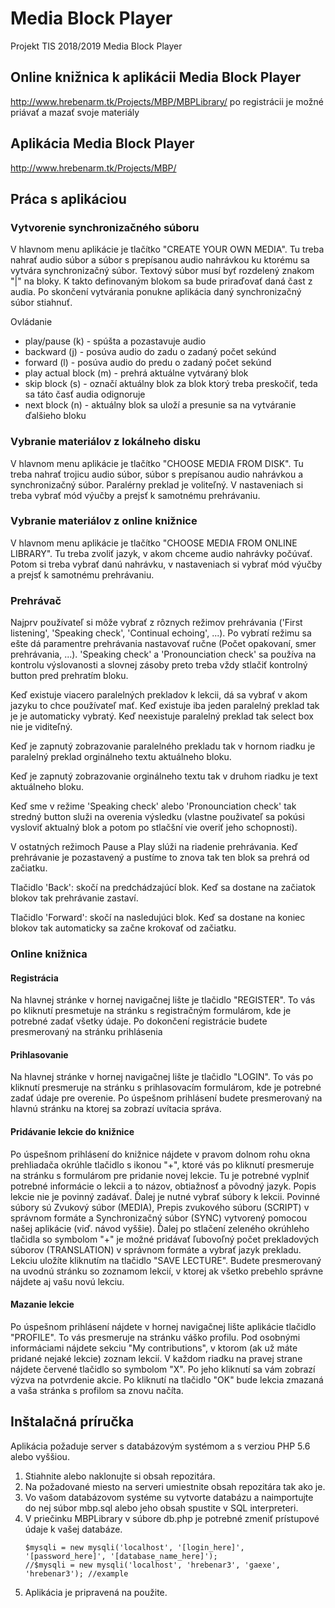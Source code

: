 # Media Block Player
Projekt TIS 2018/2019 Media Block Player


## Online knižnica k aplikácii Media Block Player

http://www.hrebenarm.tk/Projects/MBP/MBPLibrary/
po registrácii je možné priávať a mazať svoje materiály


## Aplikácia Media Block Player

http://www.hrebenarm.tk/Projects/MBP/


## Práca s aplikáciou

### Vytvorenie synchronizačného súboru
V hlavnom menu aplikácie je tlačítko "CREATE YOUR OWN MEDIA". Tu treba nahrať audio súbor a súbor s prepísanou audio nahrávkou ku ktorému sa vytvára synchronizačný súbor. Textový súbor musí byť rozdelený znakom "|" na bloky. K takto definovaným blokom sa bude priraďovať daná čast z audia. Po skončení vytvárania ponukne aplikácia daný synchronizačný súbor stiahnuť.

Ovládanie

- play/pause (k) - spúšta a pozastavuje audio
- backward (j) - posúva audio do zadu o zadaný počet sekúnd
- forward (l) - posúva audio do predu o zadaný počet sekúnd
- play actual block (m) - prehrá aktuálne vytváraný blok
- skip block (s) - označí aktuálny blok za blok ktorý treba preskočiť, teda sa táto časť audia odignoruje
- next block (n) - aktuálny blok sa uloží a presunie sa na vytváranie ďalšieho bloku

### Vybranie materiálov z lokálneho disku
V hlavnom menu aplikácie je tlačítko "CHOOSE MEDIA FROM DISK". Tu treba nahrať trojicu audio súbor, súbor s prepísanou audio nahrávkou a synchronizačný súbor. Paralérny preklad je voliteľný. V nastaveniach si treba vybrať mód výučby a prejsť k samotnému prehrávaniu.

### Vybranie materiálov z online knižnice
V hlavnom menu aplikácie je tlačítko "CHOOSE MEDIA FROM ONLINE LIBRARY". Tu treba zvoliť jazyk, v akom chceme audio nahrávky počúvať. Potom si treba vybrať danú nahrávku, v nastaveniach si vybrať mód výučby a prejsť k samotnému prehrávaniu.

### Prehrávač
Najprv používateľ si môže vybrať z rôznych režimov prehrávania ('First
listening', 'Speaking check', 'Continual echoing', ...). Po vybratí režimu
sa ešte dá paramentre prehrávania nastavovať ručne (Počet opakovaní, smer
prehrávania, ...). 'Speaking check' a 'Pronounciation check' sa používa na
kontrolu výslovanosti a slovnej zásoby preto treba vždy stlačiť kontrolný
button pred prehratím bloku.

Keď existuje viacero paralelných prekladov k lekcii, dá sa vybrať v akom jazyku
to chce používateľ mať. Keď existuje iba jeden paralelný preklad tak je
je automaticky vybratý. Keď neexistuje paralelný preklad tak select box
nie je viditeľný.

Keď je zapnutý zobrazovanie paralelného prekladu tak v hornom riadku je
paralelný preklad orginálneho textu aktuálneho bloku.

Keď je zapnutý zobrazovanie orginálneho textu tak v druhom riadku je text
aktuálneho bloku.

Keď sme v režime 'Speaking check' alebo 'Pronounciation check' tak stredný
button služi na overenia výsledku (vlastne použivateľ sa pokúsi vysloviť
aktualný blok a potom po stlačšní vie overiť jeho schopnosti).

V ostatných režimoch Pause a Play slúži na riadenie prehrávania. Keď
prehrávanie je pozastavený a pustíme to znova tak ten blok sa prehrá od
začiatku.

Tlačidlo 'Back': skočí na predchádzajúcí blok. Keď sa dostane na začiatok
blokov tak prehrávanie zastaví.

Tlačidlo 'Forward': skočí na nasledujúci blok. Keď sa dostane na koniec
blokov tak automaticky sa začne krokovať od začiatku.

### Online knižnica

#### Registrácia
Na hlavnej stránke v hornej navigačnej lište je tlačidlo "REGISTER". To vás po kliknutí presmetuje na stránku s registračným formulárom, kde je potrebné zadať všetky údaje. Po dokončení registrácie budete presmerovaný na stránku prihlásenia

#### Prihlasovanie
Na hlavnej stránke v hornej navigačnej lište je tlačidlo "LOGIN". To vás po kliknutí presmeruje na stránku s prihlasovacím formulárom, kde je potrebné zadať údaje pre overenie. Po úspešnom prihlásení budete presmerovaný na hlavnú stránku na ktorej sa zobrazí uvítacia správa.

#### Pridávanie lekcie do knižnice
Po úspešnom prihlásení do knižnice nájdete v pravom dolnom rohu okna prehliadača okrúhle tlačidlo s ikonou "+", ktoré vás po kliknutí presmeruje na stránku s formulárom pre pridanie novej lekcie. Tu je potrebné vyplniť potrebné informácie o lekcii a to názov, obtiažnosť a pôvodný jazyk. Popis lekcie nie je povinný zadávať. Ďalej je nutné vybrať súbory k lekcii. Povinné súbory sú Zvukový súbor (MEDIA), Prepis zvukového súboru (SCRIPT) v správnom formáte a Synchronizačný súbor (SYNC) vytvorený pomocou našej aplikácie (viď. návod vyššie). Ďalej po stlačení  zeleného okrúhleho tlačidla so symbolom "+" je možné pridávať ľubovoľný počet prekladových súborov (TRANSLATION) v správnom formáte a vybrať jazyk prekladu. Lekciu uložíte kliknutím na tlačidlo "SAVE LECTURE". Budete presmerovaný na uvodnú stránku so zoznamom lekcií, v ktorej ak všetko prebehlo správne nájdete aj vašu novú lekciu.

#### Mazanie lekcie
Po úspešnom prihlásení nájdete v hornej navigačnej lište aplikácie tlačidlo "PROFILE". To vás presmeruje na stránku váško profilu. Pod osobnými informáciami nájdete sekciu "My contributions", v ktorom (ak už máte pridané nejaké lekcie) zoznam lekcií. V každom riadku na pravej strane nájdete červené tlačidlo so symbolom "X". Po jeho kliknutí sa vám zobrazí výzva na potvrdenie akcie. Po kliknutí na tlačidlo "OK" bude lekcia zmazaná a vaša stránka s profilom sa znovu načíta.

## Inštalačná príručka
Aplikácia požaduje server s databázovým systémom a s verziou PHP 5.6 alebo vyššiou.

1. Stiahnite alebo naklonujte si obsah repozitára.
2. Na požadované miesto na serveri umiestnite obsah repozitára tak ako je.
3. Vo vašom databázovom systéme su vytvorte databázu a naimportujte do nej súbor mbp.sql alebo jeho obsah spustite v SQL interpreteri.
4. V priečinku MBPLibrary v súbore db.php je potrebné zmeniť prístupové údaje k vašej databáze.
   ```
   $mysqli = new mysqli('localhost', '[login_here]', '[password_here]', '[database_name_here]');
   //$mysqli = new mysqli('localhost', 'hrebenar3', 'gaexe', 'hrebenar3'); //example
   ```
5. Aplikácia je pripravená na použite.
